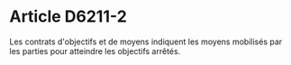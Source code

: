 # Article D6211-2

 

  
Les contrats d'objectifs et de moyens indiquent les moyens mobilisés par les parties pour atteindre les objectifs arrêtés.